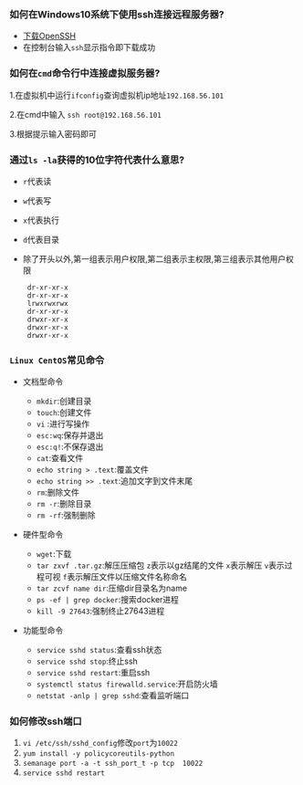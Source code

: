### 如何在Windows10系统下使用ssh连接远程服务器?
+ [下载OpenSSH](https://en.softonic.com/download/openssh/windows/post-download)
+ 在控制台输入`ssh`显示指令即下载成功

### 如何在`cmd`命令行中连接虚拟服务器?
 1.在虚拟机中运行`ifconfig`查询虚拟机ip地址`192.168.56.101`
 
 2.在cmd中输入 `ssh root@192.168.56.101`
 
 3.根据提示输入密码即可
 
### 通过`ls -la`获得的10位字符代表什么意思?
 + `r`代表读
 + `w`代表写
 + `x`代表执行
 + `d`代表目录
 + 除了开头以外,第一组表示用户权限,第二组表示主权限,第三组表示其他用户权限
        
        dr-xr-xr-x
        dr-xr-xr-x
        lrwxrwxrwx
        dr-xr-xr-x
        drwxr-xr-x
        drwxr-xr-x
        drwxr-xr-x

### `Linux CentOS`常见命令
 + 文档型命令
    - `mkdir`:创建目录
    - `touch`:创建文件
    - `vi`    :进行写操作
    - `esc:wq`:保存并退出
    - `esc:q!`:不保存退出
    - `cat`:查看文件
    - `echo string > .text`:覆盖文件
    - `echo string >> .text`:追加文字到文件末尾
    - `rm`:删除文件
    - `rm -r`:删除目录
    - `rm -rf`:强制删除
    
    
 + 硬件型命令
    - `wget`:下载
    - `tar zxvf .tar.gz`:解压压缩包 `z`表示以gz结尾的文件 `x`表示解压 `v`表示过程可视 `f`表示解压文件以压缩文件名称命名
    - `tar zcvf name dir`:压缩dir目录名为name
    - `ps -ef | grep docker`:搜索docker进程
    - `kill -9 27643`:强制终止27643进程
 + 功能型命令
    - `service sshd status`:查看ssh状态
    - `service sshd stop`:终止ssh
    - `service sshd restart`:重启ssh
    - `systemctl status firewalld.service`:开启防火墙
    - `netstat -anlp | grep sshd`:查看监听端口
    
### 如何修改ssh端口
  1. `vi /etc/ssh/sshd_config`修改`port`为`10022`
  2. `yum install -y policycoreutils-python`
  3. `semanage port -a -t ssh_port_t -p tcp  10022`
  4. `service sshd restart`
